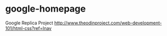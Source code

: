 # google-homepage
Google Replica Project
http://www.theodinproject.com/web-development-101/html-css?ref=lnav